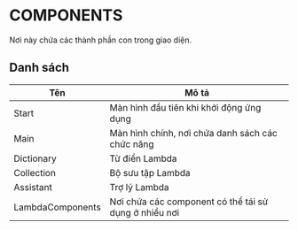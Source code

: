# COMPONENTS

Nơi này chứa các thành phần con trong giao diện.

## Danh sách

| Tên              | Mô tả                                                 |
|------------------|-------------------------------------------------------|
| Start            | Màn hình đầu tiên khi khởi động ứng dụng              |
| Main             | Màn hình chính, nơi chứa danh sách các chức năng      |
| Dictionary       | Từ điển Lambda                                        |
| Collection       | Bộ sưu tập Lambda                                     |
| Assistant        | Trợ lý Lambda                                         |
| LambdaComponents | Nơi chứa các component có thể tái sử dụng ở nhiều nơi |